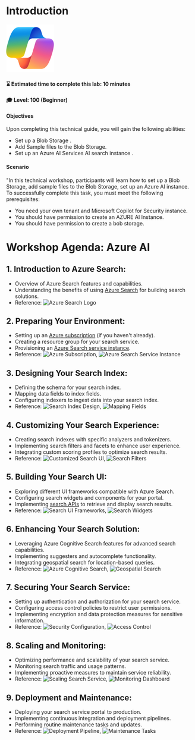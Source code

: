 # Introduction
![Security CoPilot Logo](https://github.com/Azure/Copilot-For-Security/blob/main/Images/ic_fluent_copilot_64_64%402x.png)
#### ⌛ Estimated time to complete this lab: 10 minutes
#### 🎓 Level: 100 (Beginner)

#### Objectives

Upon completing this technical guide, you will gain the following abilities:<br>

* Set up a Blob Storage .<br>
* Add Sample files to the Blob Storage.<br>
* Set up an Azure AI Services AI search instance .<br>

#### Scenario
"In this technical workshop, participants will learn how to set up a Blob Storage, add sample files to the Blob Storage, set up an Azure AI instance. To successfully complete this task, you must meet the following prerequisites:<br>

* You need your own tenant and Microsoft Copilot for Security instance.<br>
* You should have permission to create an AZURE AI Instance.<br>
* You should have permission to create a bob storage.<br>

# Workshop Agenda: Azure AI 

## 1. Introduction to Azure Search:
- Overview of Azure Search features and capabilities.
- Understanding the benefits of using [Azure Search](https://azure.microsoft.com/en-us/services/search/) for building search solutions.
- Reference: ![Azure Search Logo](insert_image_url_here)

## 2. Preparing Your Environment:
- Setting up an [Azure subscription](https://azure.microsoft.com/free/) (if you haven't already).
- Creating a resource group for your search service.
- Provisioning an [Azure Search service instance](https://docs.microsoft.com/en-us/azure/search/search-create-service-portal).
- Reference: ![Azure Subscription](insert_image_url_here), ![Azure Search Service Instance](insert_image_url_here)

## 3. Designing Your Search Index:
- Defining the schema for your search index.
- Mapping data fields to index fields.
- Configuring indexers to ingest data into your search index.
- Reference: ![Search Index Design](insert_image_url_here), ![Mapping Fields](insert_image_url_here)

## 4. Customizing Your Search Experience:
- Creating search indexes with specific analyzers and tokenizers.
- Implementing search filters and facets to enhance user experience.
- Integrating custom scoring profiles to optimize search results.
- Reference: ![Customized Search UI](insert_image_url_here), ![Search Filters](insert_image_url_here)

## 5. Building Your Search UI:
- Exploring different UI frameworks compatible with Azure Search.
- Configuring search widgets and components for your portal.
- Implementing [search APIs](https://docs.microsoft.com/en-us/rest/api/searchservice/) to retrieve and display search results.
- Reference: ![Search UI Frameworks](insert_image_url_here), ![Search Widgets](insert_image_url_here)

## 6. Enhancing Your Search Solution:
- Leveraging Azure Cognitive Search features for advanced search capabilities.
- Implementing suggesters and autocomplete functionality.
- Integrating geospatial search for location-based queries.
- Reference: ![Azure Cognitive Search](insert_image_url_here), ![Geospatial Search](insert_image_url_here)

## 7. Securing Your Search Service:
- Setting up authentication and authorization for your search service.
- Configuring access control policies to restrict user permissions.
- Implementing encryption and data protection measures for sensitive information.
- Reference: ![Security Configuration](insert_image_url_here), ![Access Control](insert_image_url_here)

## 8. Scaling and Monitoring:
- Optimizing performance and scalability of your search service.
- Monitoring search traffic and usage patterns.
- Implementing proactive measures to maintain service reliability.
- Reference: ![Scaling Search Service](insert_image_url_here), ![Monitoring Dashboard](insert_image_url_here)

## 9. Deployment and Maintenance:
- Deploying your search service portal to production.
- Implementing continuous integration and deployment pipelines.
- Performing routine maintenance tasks and updates.
- Reference: ![Deployment Pipeline](insert_image_url_here), ![Maintenance Tasks](insert_image_url_here)
